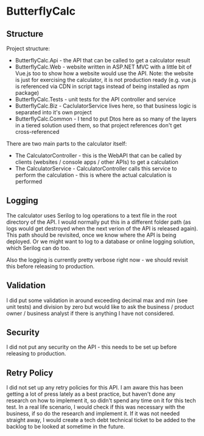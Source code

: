 # ButterflyCalc
## Structure
Project structure:
* ButterflyCalc.Api - the API that can be called to get a calculator result
* ButterflyCalc.Web - website written in ASP.NET MVC with a little bit of Vue.js too to show how a website would use the API. Note: the website is just for exercising the calculator, it is not production ready (e.g. vue.js is referenced via CDN in script tags instead of being installed as npm package)
* ButterflyCalc.Tests - unit tests for the API controller and service
* ButterflyCalc.Biz - CaclulatorService lives here, so that business logic is separated into it's own project
* ButterflyCalc.Common - I tend to put Dtos here as so many of the layers in a tiered solution used them, so that project references don't get cross-referenced

There are two main parts to the calculator itself:
* The CalculatorController - this is the WebAPI that can be called by clients (websites / console apps / other APIs) to get a calculation
* The CalculatorService - CalculatorController calls this service to perform the calculation - this is where the actual calculation is performed

## Logging
The calculator uses Serilog to log operations to a text file in the root directory of the API. I would normally put this in a different folder path (as logs would get destroyed when the next verion of the API is released again). This path should be revisited, once we know where the API is being deployed. Or we might want to log to a database or online logging solution, which Serilog can do too.

Also the logging is currently pretty verbose right now - we should revisit this before releasing to production.

## Validation
I did put some validation in around exceeding decimal max and min (see unit tests) and division by zero but would like to ask the business / product owner / business analyst if there is anything I have not considered.

## Security
I did not put any security on the API - this needs to be set up before releasing to production. 

## Retry Policy
I did not set up any retry policies for this API. I am aware this has been getting a lot of press lately as a best practice, but haven't done any research on how to implement it, so didn't spend any time on it for this tech test. In a real life scenario, I would check if this was necessary with the business, if so do the research and implement it. If it was not needed straight away, I would create a tech debt technical ticket to be added to the backlog to be looked at sometime in the future.
